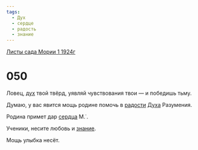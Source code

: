 ```yaml
---
tags:
  - Дух
  - сердце
  - радость
  - знание
---
```


[Листы сада Мории 1 1924г](/agni/1924)

# 050
Ловец, [дух](/tag/#Дух) твой твёрд, уявляй чувствования твои — и победишь тьму.   

Думаю, у вас явится мощь родине помочь в [радости](/tag/#радость) [Духа](/tag/#Дух) Разумения.   

Родина примет дар [сердца](/tag/#сердце) М.˙.   

Ученики, несите любовь и [знание](/tag/#знание).   

Мощь улыбка несёт.   

